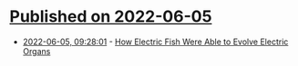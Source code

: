 # [Published on 2022-06-05](index.md)

* [2022-06-05, 09:28:01](https://news.ycombinator.com/item?id=31629321) - [How Electric Fish Were Able to Evolve Electric Organs](https://news.utexas.edu/2022/06/01/how-electric-fish-were-able-to-evolve-electric-organs/)
